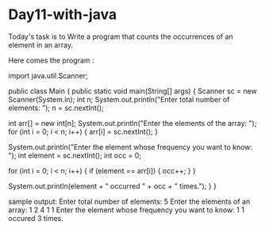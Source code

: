# Day11-with-java

Today's  task is to Write a program that counts the occurrences of an element in an array.

Here comes the program :

import java.util.Scanner;

public class Main {
 public static void main(String[] args) {
 Scanner sc = new Scanner(System.in);
 int n;
 System.out.println("Enter total number of elements: ");
 n = sc.nextInt(); 

 int arr[] = new int[n];
 System.out.println("Enter the elements of the array: ");
 for (int i = 0; i < n; i++) {
 arr[i] = sc.nextInt(); 
 }

 System.out.println("Enter the element whose frequency you want to know: ");
 int element = sc.nextInt();
 int occ = 0; 

 
 for (int i = 0; i < n; i++) {
 if (element == arr[i]) {
 occ++;
 }
 }

 System.out.println(element + " occurred " + occ + " times.");
 }
}


sample output: 
Enter total number of elements: 5
Enter the elements of an array: 1 2 4 1 1
Enter the element whose frequency you want to know: 1
1 occured 3 times.




